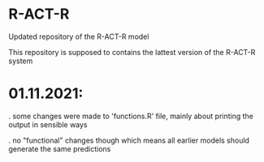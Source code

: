 # R-ACT-R
Updated repository of the R-ACT-R model

This repository is supposed to contains the lattest version of the R-ACT-R system


# 01.11.2021:

. some changes were made to 'functions.R' file, mainly about printing the output in sensible ways

. no "functional" changes though which means all earlier models should generate the same predictions
